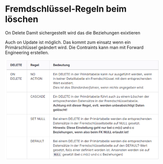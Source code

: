 # Fremdschlüssel-Regeln beim löschen 

On Delete Damit sichergestellt wird das die Beziehungen exixtieren

Auch on Update ist möglich. Das kommt zum einsatz wenn ein Primärschlüssel geändert wird.
Die Contraints kann man mit Forward Engineering erstellen. 

![Constraint](image.png)